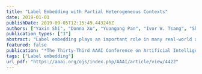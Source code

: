 ```yaml
---
title: "Label Embedding with Partial Heterogeneous Contexts"
date: 2019-01-01
publishDate: 2019-09-05T12:15:49.443246Z
authors: ["Yaxin Shi", "Donna Xu", "Yuangang Pan", "Ivor W. Tsang", "Shirui Pan"]
publication_types: ["1"]
abstract: "Label embedding plays an important role in many real-world applications. To enhance the label relatedness captured by the embeddings, multiple contexts can be adopted. However, these contexts are heterogeneous and often partially observed in practical tasks, imposing significant challenges to capture the overall relatedness among labels. In this paper, we propose a general Partial Heterogeneous Context Label Embedding (PHCLE) framework to address these challenges. Categorizing heterogeneous contexts into two groups, relational context and descriptive context, we design tailor-made matrix factorization formula to effectively exploit the label relatedness in each context. With a shared embedding principle across heterogeneous contexts, the label relatedness is selectively aligned in a shared space. Due to our elegant formulation, PHCLE overcomes the partial context problem and can nicely incorporate more contexts, which both cannot be tackled with existing multi-context label embedding methods. An effective alternative optimization algorithm is further derived to solve the sparse matrix factorization problem. Experimental results demonstrate that the label embeddings obtained with PHCLE achieve superb performance in image classification task and exhibit good interpretability in the downstream label similarity analysis and image understanding task."
featured: false
publication: "*The Thirty-Third AAAI Conference on Artificial Intelligence, AAAI 2019*"
tags: ["Label embedding"]
url_pdf: "https://aaai.org/ojs/index.php/AAAI/article/view/4422"
---
```


